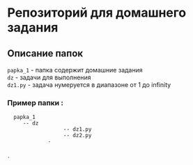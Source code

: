 # Репозиторий для домашнего задания
## Описание папок
`papka_1` - папка содержит домашние задания   
`dz` - задачи для выполнения  
`dz1.py` - задача нумеруется в диапазоне от 1 до infinity  

### Пример папки :
```
  papka_1
     -- dz
                  -- dz1.py
                  -- dz2.py
             -


`
